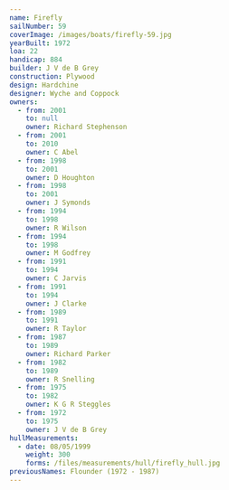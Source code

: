 ```yaml
---
name: Firefly
sailNumber: 59
coverImage: /images/boats/firefly-59.jpg
yearBuilt: 1972
loa: 22
handicap: 884
builder: J V de B Grey
construction: Plywood
design: Hardchine
designer: Wyche and Coppock
owners:
  - from: 2001
    to: null
    owner: Richard Stephenson
  - from: 2001
    to: 2010
    owner: C Abel
  - from: 1998
    to: 2001
    owner: D Houghton
  - from: 1998
    to: 2001
    owner: J Symonds
  - from: 1994
    to: 1998
    owner: R Wilson
  - from: 1994
    to: 1998
    owner: M Godfrey
  - from: 1991
    to: 1994
    owner: C Jarvis
  - from: 1991
    to: 1994
    owner: J Clarke
  - from: 1989
    to: 1991
    owner: R Taylor
  - from: 1987
    to: 1989
    owner: Richard Parker
  - from: 1982
    to: 1989
    owner: R Snelling
  - from: 1975
    to: 1982
    owner: K G R Steggles
  - from: 1972
    to: 1975
    owner: J V de B Grey
hullMeasurements:
  - date: 08/05/1999
    weight: 300
    forms: /files/measurements/hull/firefly_hull.jpg
previousNames: Flounder (1972 - 1987)
---
```

